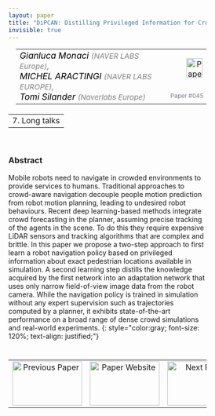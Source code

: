 ```yaml
---
layout: paper
title: "DiPCAN: Distilling Privileged Information for Crowd-Aware Navigation"
invisible: true
---
```

<head>
<style>
* {
  box-sizing: border-box;
}

#myInput {
  background-position: 10px 10px;
  background-repeat: no-repeat;
  width: 100%;
  font-size: 100%;
  padding: 12px 20px 12px 40px;
  border: 1px solid #ddd;
  margin-bottom: 12px;
}

#myTable, #myTableA {
  border-collapse: collapse;
  width: 100%;
  border: 1px solid #ddd;
  font-size: 100%;
}

#myTable th, #myTable td, #myTableA th, #myTableA td {
  text-align: left;
  padding: 12px;
}

#myTable tr, #myTableA tr {
  border-bottom: 1px solid #ddd;
}

#myTable tr.header, #myTable tr:hover, #myTableA tr.header, #myTableA tr:hover {
  background-color: #f1f1f1;
}


#eventcounter1 a {
    font-size: 12px;
    color: #ffffff;
    display: block;
}

#eventcounter1 a:hover {
    text-decoration: none;
}

#eventcounter2 a {
    font-size: 12px;
    color: #ffffff;
    display: block;
}

#eventcounter2 a:hover {
    text-decoration: none;
}

</style>
</head>

<table width = "95%" style="padding-left: 15px; margin-left: auto; margin-right: 10px;">
<tr><td style = "vertical-align: top; padding-right: 25px;" rowspan="2">
<span style="color:black; font-size: 110%;"><i>
Gianluca Monaci <span style="color:gray; font-size: 85%">(NAVER LABS Europe)</span><span style="color:gray; font-size: 100%">,</span><br>
MICHEL ARACTINGI <span style="color:gray; font-size: 85%">(NAVER LABS EUROPE)</span><span style="color:gray; font-size: 100%">,</span><br>
Tomi   Silander <span style="color:gray; font-size: 85%">(Naverlabs Europe)</span>
</i></span>
</td>

<td style="text-align: right;"><a href="http://www.roboticsproceedings.org/rss18/p045.pdf"><img src="{{ site.baseurl }}/images/paper_link.png" alt="Paper Website" width = "33"  height = "40"/></a><br></td>
</tr>
<tr>
<td style="color:#777789; text-align:right; font-size: 75%; margin-right:10px;">Paper&nbsp;#045</td>
</tr>
</table>

<table width="80%" style="margin-top: 20px; margin-left: auto; margin-right: auto;">
  <tr>
    <td style="text-align:center;">7. Long talks</td>
  </tr>
</table>
<br>


### Abstract
Mobile robots need to navigate in crowded environments to provide services to humans. Traditional approaches to crowd-aware navigation decouple people motion prediction from robot motion planning, leading to undesired robot behaviours. Recent deep learning-based methods integrate crowd forecasting in the planner, assuming precise tracking of the agents in the scene. To do this they require expensive LiDAR sensors and tracking algorithms that are complex and brittle. In this paper we propose a two-step approach to first learn a robot navigation policy based on privileged information about exact pedestrian locations available in simulation. A second learning step distills the knowledge acquired by the first network into an adaptation network that uses only narrow field-of-view image data from the robot camera. While the navigation policy is trained in simulation without any expert supervision such as trajectories computed by a planner, it exhibits state-of-the-art performance on a broad range of dense crowd simulations and real-world experiments.
{: style="color:gray; font-size: 120%; text-align: justified;"}


<table width="100%" style="margin-top:40px;">
<tr>
    <td style="width: 30%; text-align: center;"><a href="{{ site.baseurl }}/program/papers/044/">
<img src="{{ site.baseurl }}/images/previous_paper_icon.png"
       alt="Previous Paper" width = "142"  height = "90"/> 
</a> </td>
<td style="text-align: center;"><a href="{{ site.baseurl }}/program/papers">
<img src="{{ site.baseurl }}/images/overview_icon.png"
       alt="Paper Website" width = "142"  height = "90"/> 
</a> </td>
    <td style="width: 30%; text-align: center;"><a href="{{ site.baseurl }}/program/papers/046/">
    <img src="{{ site.baseurl }}/images/next_paper_icon.png"
        alt="Next Paper" width = "142"  height = "90"/>
    </a></td>
</tr>
</table>
